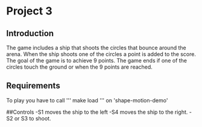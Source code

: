 # Project 3
## Introduction

The game includes a ship that shoots the circles that bounce around the arena. When the ship shoots one of the circles a point is added to the score. The goal of the game is to achieve 9 points. The game ends if one of the circles touch the ground or when the 9 points are reached.


## Requirements
To play you have to call
'''
make load
'''
on 'shape-motion-demo'

##Controls
-S1 moves the ship to the left
-S4 moves the ship to the right.
-S2 or S3 to shoot.

